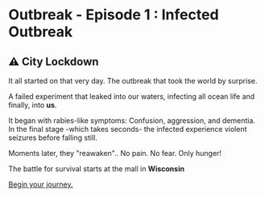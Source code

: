 # Outbreak - Episode 1 : Infected Outbreak

## ⚠ City Lockdown

It all started on that very day. The outbreak that took the world by surprise. 

A failed experiment that leaked into our waters, infecting all ocean life and finally, into **us**.

It began with rabies-like symptoms: Confusion, aggression, and dementia. In the final stage -which takes seconds- the infected experience violent seizures before falling still.

Moments later, they "reawaken"..
No pain.
No fear.
Only hunger!

The battle for survival starts at the mall in **Wisconsin**


[Begin your journey.](./scene1.md)










